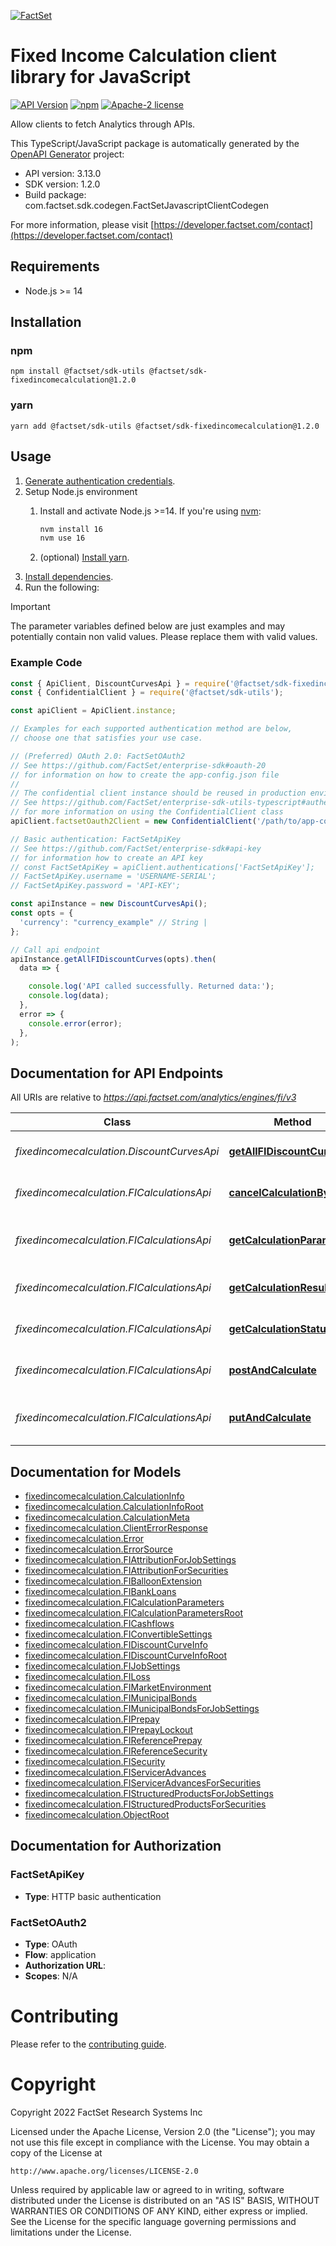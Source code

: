 [![FactSet](https://raw.githubusercontent.com/factset/enterprise-sdk/main/docs/images/factset-logo.svg)](https://www.factset.com)

# Fixed Income Calculation client library for JavaScript

[![API Version](https://img.shields.io/badge/api-v3.13.0-blue)](https://developer.factset.com/api-catalog/fixed-income-calculation-api)
[![npm](https://img.shields.io/npm/v/@factset/sdk-fixedincomecalculation)](https://www.npmjs.com/package/@factset/sdk-fixedincomecalculation)
[![Apache-2 license](https://img.shields.io/badge/license-Apache2-brightgreen.svg)](https://www.apache.org/licenses/LICENSE-2.0)

Allow clients to fetch Analytics through APIs.

This TypeScript/JavaScript package is automatically generated by the [OpenAPI Generator](https://openapi-generator.tech) project:

- API version: 3.13.0
- SDK version: 1.2.0
- Build package: com.factset.sdk.codegen.FactSetJavascriptClientCodegen

For more information, please visit [https://developer.factset.com/contact](https://developer.factset.com/contact)

## Requirements

* Node.js >= 14

## Installation

### npm

```shell
npm install @factset/sdk-utils @factset/sdk-fixedincomecalculation@1.2.0
```

### yarn

```shell
yarn add @factset/sdk-utils @factset/sdk-fixedincomecalculation@1.2.0
```

## Usage

1. [Generate authentication credentials](../../../../README.md#authentication).
2. Setup Node.js environment
   1. Install and activate Node.js >=14. If you're using [nvm](https://github.com/nvm-sh/nvm):

      ```sh
      nvm install 16
      nvm use 16
      ```

   2. (optional) [Install yarn](https://yarnpkg.com/getting-started/install).
3. [Install dependencies](#installation).
4. Run the following:

> [!IMPORTANT]
> The parameter variables defined below are just examples and may potentially contain non valid values. Please replace them with valid values.

### Example Code


```javascript
const { ApiClient, DiscountCurvesApi } = require('@factset/sdk-fixedincomecalculation');
const { ConfidentialClient } = require('@factset/sdk-utils');

const apiClient = ApiClient.instance;

// Examples for each supported authentication method are below,
// choose one that satisfies your use case.

// (Preferred) OAuth 2.0: FactSetOAuth2
// See https://github.com/FactSet/enterprise-sdk#oauth-20
// for information on how to create the app-config.json file
//
// The confidential client instance should be reused in production environments.
// See https://github.com/FactSet/enterprise-sdk-utils-typescript#authentication
// for more information on using the ConfidentialClient class
apiClient.factsetOauth2Client = new ConfidentialClient('/path/to/app-config.json');

// Basic authentication: FactSetApiKey
// See https://github.com/FactSet/enterprise-sdk#api-key
// for information how to create an API key
// const FactSetApiKey = apiClient.authentications['FactSetApiKey'];
// FactSetApiKey.username = 'USERNAME-SERIAL';
// FactSetApiKey.password = 'API-KEY';

const apiInstance = new DiscountCurvesApi();
const opts = {
  'currency': "currency_example" // String | 
};

// Call api endpoint
apiInstance.getAllFIDiscountCurves(opts).then(
  data => {

    console.log('API called successfully. Returned data:');
    console.log(data);
  },
  error => {
    console.error(error);
  },
);

```


## Documentation for API Endpoints

All URIs are relative to *https://api.factset.com/analytics/engines/fi/v3*

Class | Method | HTTP request | Description
------------ | ------------- | ------------- | -------------
*fixedincomecalculation.DiscountCurvesApi* | [**getAllFIDiscountCurves**](docs/DiscountCurvesApi.md#getAllFIDiscountCurves) | **GET** /discount-curves | Get Discount Curves
*fixedincomecalculation.FICalculationsApi* | [**cancelCalculationById**](docs/FICalculationsApi.md#cancelCalculationById) | **DELETE** /calculations/{id} | Cancel FI calculation by id
*fixedincomecalculation.FICalculationsApi* | [**getCalculationParameters**](docs/FICalculationsApi.md#getCalculationParameters) | **GET** /calculations/{id} | Get FI calculation parameters by id
*fixedincomecalculation.FICalculationsApi* | [**getCalculationResult**](docs/FICalculationsApi.md#getCalculationResult) | **GET** /calculations/{id}/result | Get FI calculation result by id
*fixedincomecalculation.FICalculationsApi* | [**getCalculationStatusById**](docs/FICalculationsApi.md#getCalculationStatusById) | **GET** /calculations/{id}/status | Get FI calculation status by id
*fixedincomecalculation.FICalculationsApi* | [**postAndCalculate**](docs/FICalculationsApi.md#postAndCalculate) | **POST** /calculations | Create and Run FI calculation
*fixedincomecalculation.FICalculationsApi* | [**putAndCalculate**](docs/FICalculationsApi.md#putAndCalculate) | **PUT** /calculations/{id} | Create or Update FI calculation and run it.


## Documentation for Models

 - [fixedincomecalculation.CalculationInfo](docs/CalculationInfo.md)
 - [fixedincomecalculation.CalculationInfoRoot](docs/CalculationInfoRoot.md)
 - [fixedincomecalculation.CalculationMeta](docs/CalculationMeta.md)
 - [fixedincomecalculation.ClientErrorResponse](docs/ClientErrorResponse.md)
 - [fixedincomecalculation.Error](docs/Error.md)
 - [fixedincomecalculation.ErrorSource](docs/ErrorSource.md)
 - [fixedincomecalculation.FIAttributionForJobSettings](docs/FIAttributionForJobSettings.md)
 - [fixedincomecalculation.FIAttributionForSecurities](docs/FIAttributionForSecurities.md)
 - [fixedincomecalculation.FIBalloonExtension](docs/FIBalloonExtension.md)
 - [fixedincomecalculation.FIBankLoans](docs/FIBankLoans.md)
 - [fixedincomecalculation.FICalculationParameters](docs/FICalculationParameters.md)
 - [fixedincomecalculation.FICalculationParametersRoot](docs/FICalculationParametersRoot.md)
 - [fixedincomecalculation.FICashflows](docs/FICashflows.md)
 - [fixedincomecalculation.FIConvertibleSettings](docs/FIConvertibleSettings.md)
 - [fixedincomecalculation.FIDiscountCurveInfo](docs/FIDiscountCurveInfo.md)
 - [fixedincomecalculation.FIDiscountCurveInfoRoot](docs/FIDiscountCurveInfoRoot.md)
 - [fixedincomecalculation.FIJobSettings](docs/FIJobSettings.md)
 - [fixedincomecalculation.FILoss](docs/FILoss.md)
 - [fixedincomecalculation.FIMarketEnvironment](docs/FIMarketEnvironment.md)
 - [fixedincomecalculation.FIMunicipalBonds](docs/FIMunicipalBonds.md)
 - [fixedincomecalculation.FIMunicipalBondsForJobSettings](docs/FIMunicipalBondsForJobSettings.md)
 - [fixedincomecalculation.FIPrepay](docs/FIPrepay.md)
 - [fixedincomecalculation.FIPrepayLockout](docs/FIPrepayLockout.md)
 - [fixedincomecalculation.FIReferencePrepay](docs/FIReferencePrepay.md)
 - [fixedincomecalculation.FIReferenceSecurity](docs/FIReferenceSecurity.md)
 - [fixedincomecalculation.FISecurity](docs/FISecurity.md)
 - [fixedincomecalculation.FIServicerAdvances](docs/FIServicerAdvances.md)
 - [fixedincomecalculation.FIServicerAdvancesForSecurities](docs/FIServicerAdvancesForSecurities.md)
 - [fixedincomecalculation.FIStructuredProductsForJobSettings](docs/FIStructuredProductsForJobSettings.md)
 - [fixedincomecalculation.FIStructuredProductsForSecurities](docs/FIStructuredProductsForSecurities.md)
 - [fixedincomecalculation.ObjectRoot](docs/ObjectRoot.md)


## Documentation for Authorization



### FactSetApiKey

- **Type**: HTTP basic authentication



### FactSetOAuth2


- **Type**: OAuth
- **Flow**: application
- **Authorization URL**: 
- **Scopes**: N/A


# Contributing

Please refer to the [contributing guide](../../../../CONTRIBUTING.md).

# Copyright

Copyright 2022 FactSet Research Systems Inc

Licensed under the Apache License, Version 2.0 (the "License");
you may not use this file except in compliance with the License.
You may obtain a copy of the License at

    http://www.apache.org/licenses/LICENSE-2.0

Unless required by applicable law or agreed to in writing, software
distributed under the License is distributed on an "AS IS" BASIS,
WITHOUT WARRANTIES OR CONDITIONS OF ANY KIND, either express or implied.
See the License for the specific language governing permissions and
limitations under the License.
